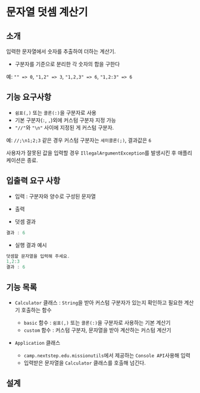 # 문자열 덧셈 계산기

## 소개

입력한 문자열에서 숫자를 추출하여 더하는 계산기.

- 구분자를 기준으로 분리한 각 숫자의 합을 구한다

예: `"" => 0`, `"1,2" => 3`, `"1,2,3" => 6`, `"1,2:3" => 6`

## 기능 요구사항

- `쉼표(,)` 또는 `콜론(:)`을 구분자로 사용
- 기본 구분자(`:`, `,`)외에 커스텀 구분자 지정 가능
- `"//"`와 `"\n"` 사이에 지정된 게 커스텀 구분자.

예: `//;\n1;2;3` 같은 경우 커스텀 구분자는 `세미콜론(;)`, 결과값은 `6`

사용자가 잘못된 값을 입력할 경우 `IllegalArgumentException`를 발생시킨 후 애플리케이션은 종료.

## 입출력 요구 사항

- 입력 : 구분자와 양수로 구성된 문자열
- 출력

- 덧셈 결과
``` java
결과 : 6
```
- 실행 결과 예시

``` java
덧셈할 문자열을 입력해 주세요.
1,2:3
결과 : 6
```

## 기능 목록

- `Calculator` 클래스 : `String`을 받아 커스텀 구분자가 있는지 확인하고 필요한 계산기 호출하는 함수
    - `basic` 함수 : `쉼표(,)` 또는 `콜론(:)`을 구분자로 사용하는 기본 계산기
    - `custom` 함수 : 커스텀 구분자, 문자열을 받아 계산하는 커스텀 계산기

- `Application` 클래스
    - `camp.nextstep.edu.missionutils`에서 제공하는 `Console API`사용해 입력
    - 입력받은 문자열을 `Calculator` 클래스를 호출해 넘긴다.

## 설계

``` java
```   


